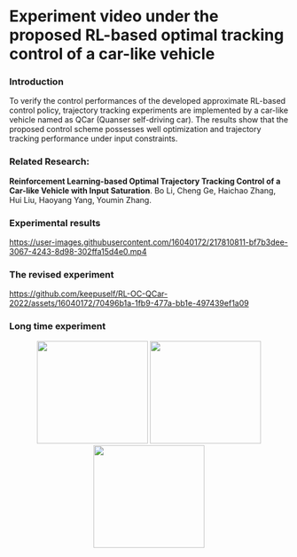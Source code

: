# Experiment video under the proposed RL-based optimal tracking control of a car-like vehicle
### Introduction
To verify the control performances of the developed approximate RL-based control policy, trajectory tracking experiments are implemented by a car-like vehicle named as QCar (Quanser self-driving car). The results show that the proposed control scheme possesses well optimization and trajectory tracking performance under input constraints.

### Related Research:
<strong>Reinforcement Learning-based Optimal Trajectory Tracking Control of a Car-like Vehicle with Input Saturation</strong>. Bo Li, Cheng Ge, Haichao Zhang, Hui Liu, Haoyang Yang, Youmin Zhang.

### Experimental results

https://user-images.githubusercontent.com/16040172/217810811-bf7b3dee-3067-4243-8d98-302ffa15d4e0.mp4


### The revised experiment

https://github.com/keepuself/RL-OC-QCar-2022/assets/16040172/70496b1a-1fb9-477a-bb1e-497439ef1a09


### Long time experiment
<div align=center>
<img src="https://github.com/keepuself/RL-OC-QCar-2022/assets/16040172/6e7537cb-b777-4b1c-a63c-9d269212205b" width="200" height="185">
<img src="https://github.com/keepuself/RL-OC-QCar-2022/assets/16040172/8537a34f-000a-4aa1-b9a3-939b9aaff227" width="200" height="185">
<img src="https://github.com/keepuself/RL-OC-QCar-2022/assets/16040172/658690bd-cd02-4e6d-8df2-eaaf13969914" width="200" height="185">  
</div>


